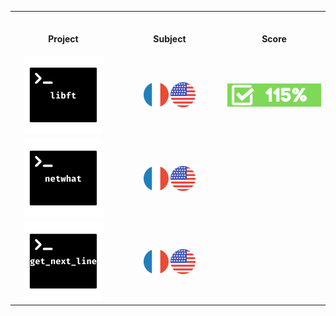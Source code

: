 <table>
<tr>
  
<th align="center">
<img width="294">
<p>Project</p>
</th>
  
<th align="center">
<img width="294">
<p>Subject</p>
</th>
  
<th align="center">
<img width="294">
<p>Score</p>
</th>
</tr>
  
<tr>
<td align="center"> <img src="Images/libft.png"></td>
<td align="center"> <img width=40px src="Images/fr.png"> <img width=40px src="Images/us.png"> </td>
<td align="center"> <img src="Images/115score.png"> </td>
</tr>
  
<tr>
<td align="center"> <img src="Images/netwhat.png"></td>
<td align="center"> <img width=40px src="Images/fr.png"> <img width=40px src="Images/us.png"> </td>
<td align="center"> </td>
</tr>

<td align="center"> <img src="Images/get_next_line.png"></td>
<td align="center"> <img width=40px src="Images/fr.png"> <img width=40px src="Images/us.png"> </td>
<td align="center"> </td>

</table>
